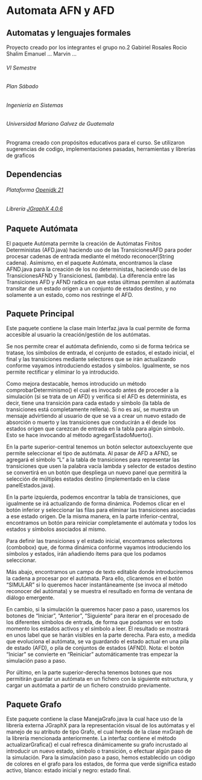 # Automata AFN y AFD
## Automatas y lenguajes formales

Proyecto creado por los integrantes el grupo no.2 
Gabiriel Rosales
Rocio Shalim
Emanuel ...
Marvin ...
###### VI Semestre 
###### Plan Sábado 
###### Ingeniería en Sistemas
###### Universidad Mariano Galvez de Guatemala

Programa creado con propósitos educativos para el curso. Se utilizaron sugerencias de codigo, implementaciones pasadas, herramientas y librerías de graficos

## Dependencias
###### Plataforma [Openjdk 21](https://jdk.java.net/archive/)
###### Librería [JGraphX 4.0.6](https://github.com/jgraph/jgraphx/releases/tag/v4.0.6)

## Paquete Autómata
El paquete Autómata permite la creación de Autómatas Finitos Deterministas (AFD.java) haciendo uso de las TransicionesAFD para poder procesar cadenas de entrada mediante el método reconocer(String cadena).
Asimismo, en el paquete Autómata, encontramos la clase AFND.java para la creación de los no deterministas, haciendo uso de las TransicionesAFND y TransicionesL (lambda).
La diferencia entre las Transiciones AFD y AFND radica en que estas últimas permiten al autómata transitar de un estado origen a un conjunto de estados destino, y no solamente a un estado, como nos restringe el AFD. 

## Paquete Principal
Este paquete contiene la clase main Interfaz.java la cual permite de forma accesible al usuario la creación/gestión de los autómatas.

Se nos permite crear el autómata definiendo, como si de forma teórica se tratase, los símbolos de entrada, el conjunto de estados, el estado inicial, el final y las transiciones mediante selectores que se irán actualizando conforme vayamos introduciendo estados y símbolos. Igualmente, se nos permite rectificar y eliminar lo ya introducido.

Como mejora destacable, hemos introducido un método comprobarDeterminismo() el cual es invocado antes de proceder a la simulación (si se trata de un AFD) y verifica si el AFD es determinista, es decir, tiene una transición para cada estado y símbolo (la tabla de transiciones está completamente rellena). Si no es así, se muestra un mensaje advirtiendo al usuario de que se va a crear un nuevo estado de absorción o muerto y las transiciones que conducirán a él desde los estados origen que carezcan de entrada en la tabla para algún símbolo. Esto se hace invocando al método agregarEstadoMuerto().

En la parte superior-central tenemos un botón selector autoexcluyente que permite seleccionar el tipo de autómata. Al pasar de AFD a AFND, se agregará el símbolo “L” a la tabla de transiciones para representar las transiciones que usen la palabra vacía lambda y selector de estados destino se convertirá en un botón que despliega un nuevo panel que permitirá la selección de múltiples estados destino (implementado en la clase panelEstados.java).

En la parte izquierda, podemos encontrar la tabla de transiciones, que igualmente se irá actualizando de forma dinámica. Podemos clicar en el botón inferior y seleccionar las filas para eliminar las transiciones asociadas a ese estado origen. De la misma manera, en la parte inferior-central, encontramos un botón para reiniciar completamente el autómata y todos los estados y símbolos asociados al mismo.

Para definir las transiciones y el estado inicial, encontramos selectores (combobox) que, de forma dinámica conforme vayamos introduciendo los símbolos y estados, irán añadiendo ítems para que los podamos seleccionar.

Más abajo, encontramos un campo de texto editable donde introduciremos la cadena a procesar por el autómata. Para ello, clicaremos en el botón “SIMULAR” si lo queremos hacer instantáneamente (se invoca al método reconocer del autómata) y se muestra el resultado en forma de ventana de diálogo emergente. 

En cambio, si la simulación la queremos hacer paso a paso, usaremos los botones de “Iniciar”, “Anterior”, “Siguiente” para iterar en el procesado de los diferentes símbolos de entrada, de forma que podamos ver en todo momento los estados activos y el símbolo a leer. El resultado se mostrará en unos label que se harán visibles en la parte derecha.
Para esto, a medida que evoluciona el autómata, se va guardando el estado actual en una pila de estado (AFD), o pila de conjuntos de estados (AFND). 
Nota: el botón “Iniciar” se convierte en “Reiniciar” automáticamente tras empezar la simulación paso a paso.

Por último, en la parte superior-derecha tenemos botones que nos permitirán guardar un autómata en un fichero con la siguiente estructura, y cargar un autómata a partir de un fichero construido previamente.

## Paquete Grafo
Este paquete contiene la clase ManejaGrafo.java la cual hace uso de la librería externa JGraphX para la representación visual de los autómatas y el manejo de su atributo de tipo Grafo, el cual hereda de la clase mxGraph de la librería mencionada anteriormente.
La interfaz contiene el método actualizarGrafica() el cual refresca dinámicamente su grafo incrustado al introducir un nuevo estado, símbolo o transición, o efectuar algún paso de la simulación.
Para la simulación paso a paso, hemos establecido un código de colores en el grafo para los estados, de forma que verde significa estado activo, blanco: estado inicial y negro: estado final.